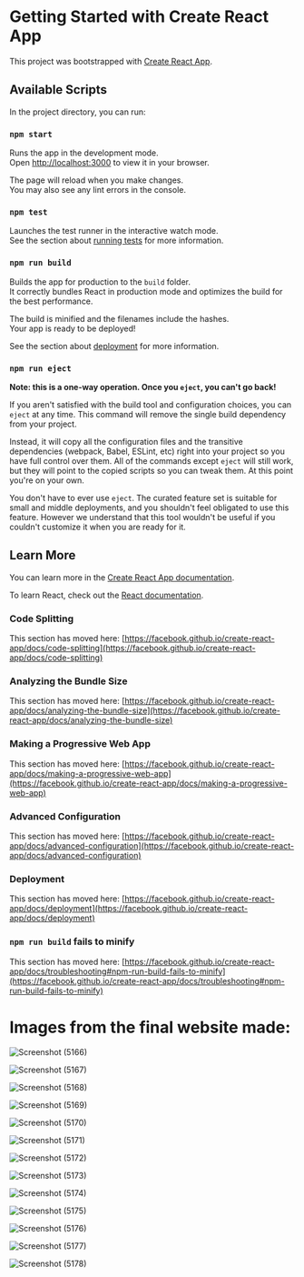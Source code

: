 # Getting Started with Create React App

This project was bootstrapped with [Create React App](https://github.com/facebook/create-react-app).

## Available Scripts

In the project directory, you can run:

### `npm start`

Runs the app in the development mode.\
Open [http://localhost:3000](http://localhost:3000) to view it in your browser.

The page will reload when you make changes.\
You may also see any lint errors in the console.

### `npm test`

Launches the test runner in the interactive watch mode.\
See the section about [running tests](https://facebook.github.io/create-react-app/docs/running-tests) for more information.

### `npm run build`

Builds the app for production to the `build` folder.\
It correctly bundles React in production mode and optimizes the build for the best performance.

The build is minified and the filenames include the hashes.\
Your app is ready to be deployed!

See the section about [deployment](https://facebook.github.io/create-react-app/docs/deployment) for more information.

### `npm run eject`

**Note: this is a one-way operation. Once you `eject`, you can't go back!**

If you aren't satisfied with the build tool and configuration choices, you can `eject` at any time. This command will remove the single build dependency from your project.

Instead, it will copy all the configuration files and the transitive dependencies (webpack, Babel, ESLint, etc) right into your project so you have full control over them. All of the commands except `eject` will still work, but they will point to the copied scripts so you can tweak them. At this point you're on your own.

You don't have to ever use `eject`. The curated feature set is suitable for small and middle deployments, and you shouldn't feel obligated to use this feature. However we understand that this tool wouldn't be useful if you couldn't customize it when you are ready for it.

## Learn More

You can learn more in the [Create React App documentation](https://facebook.github.io/create-react-app/docs/getting-started).

To learn React, check out the [React documentation](https://reactjs.org/).

### Code Splitting

This section has moved here: [https://facebook.github.io/create-react-app/docs/code-splitting](https://facebook.github.io/create-react-app/docs/code-splitting)

### Analyzing the Bundle Size

This section has moved here: [https://facebook.github.io/create-react-app/docs/analyzing-the-bundle-size](https://facebook.github.io/create-react-app/docs/analyzing-the-bundle-size)

### Making a Progressive Web App

This section has moved here: [https://facebook.github.io/create-react-app/docs/making-a-progressive-web-app](https://facebook.github.io/create-react-app/docs/making-a-progressive-web-app)

### Advanced Configuration

This section has moved here: [https://facebook.github.io/create-react-app/docs/advanced-configuration](https://facebook.github.io/create-react-app/docs/advanced-configuration)

### Deployment

This section has moved here: [https://facebook.github.io/create-react-app/docs/deployment](https://facebook.github.io/create-react-app/docs/deployment)

### `npm run build` fails to minify

This section has moved here: [https://facebook.github.io/create-react-app/docs/troubleshooting#npm-run-build-fails-to-minify](https://facebook.github.io/create-react-app/docs/troubleshooting#npm-run-build-fails-to-minify)


# Images from the final website made:

![Screenshot (5166)](https://user-images.githubusercontent.com/64818557/177767704-6cff2989-b2a9-4e58-a458-44de782330d2.png)

![Screenshot (5167)](https://user-images.githubusercontent.com/64818557/177767782-e7b7a544-e8dc-4322-86ed-95b5ae8444e4.png)

![Screenshot (5168)](https://user-images.githubusercontent.com/64818557/177767790-42a04fb6-de83-40fb-8a34-f71cdf7b6d3b.png)

![Screenshot (5169)](https://user-images.githubusercontent.com/64818557/177767797-75a58ff3-4f74-4bfb-b766-9990e3290884.png)

![Screenshot (5170)](https://user-images.githubusercontent.com/64818557/177767804-40dd9397-cad2-459e-b5f3-08e2c1a1d0cd.png)

![Screenshot (5171)](https://user-images.githubusercontent.com/64818557/177767878-706234fb-b45e-4703-a648-9ea67b559984.png)

![Screenshot (5172)](https://user-images.githubusercontent.com/64818557/177767883-b2cc3dca-3a4a-480f-bcaa-b48234f701b4.png)

![Screenshot (5173)](https://user-images.githubusercontent.com/64818557/177767885-98b4ad41-dc21-4238-9e4f-005fc234144c.png)

![Screenshot (5174)](https://user-images.githubusercontent.com/64818557/177767887-ededb931-5e59-4566-9019-746d068e0ebe.png)

![Screenshot (5175)](https://user-images.githubusercontent.com/64818557/177767893-51f67c50-21f2-44c0-bf6c-58d589acf88b.png)

![Screenshot (5176)](https://user-images.githubusercontent.com/64818557/177767919-610b38c8-9dc6-4a49-8f0c-671d149803c0.png)

![Screenshot (5177)](https://user-images.githubusercontent.com/64818557/177767931-aa112322-faff-4c1c-a365-6639a2cb5cc6.png)

![Screenshot (5178)](https://user-images.githubusercontent.com/64818557/177767939-8dcfb7ad-5b1d-4b06-b4c2-1368ee27d430.png)
